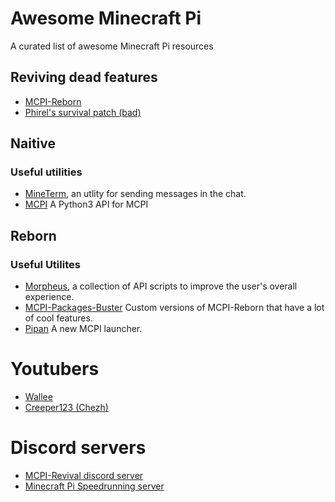 # Awesome Minecraft Pi
A curated list of awesome Minecraft Pi resources

## Reviving dead features
- [MCPI-Reborn](https://github.com/mcpi-revival)
- [Phirel's survival patch (bad)](https://www.minecraftforum.net/forums/minecraft-editions/minecraft-pi-edition/1960005-survival-mode-patch)

## Naitive

### Useful utilities
- [MineTerm](https://github.com/leha-code/mcpi-MineTerm), an utlity for sending messages in the chat.
- [MCPI](https://github.com/martinohanlon/mcpi) A Python3 API for MCPI

## Reborn

### Useful Utilites
- [Morpheus](https://github.com/bigjango13/Morpheus-2), a collection of API scripts to improve the user's overall experience.
- [MCPI-Packages-Buster](https://github.com/mobilegmYT/mcpi-packages-buster) Custom versions of MCPI-Reborn that have a lot of cool features.
- [Pipan](https://github.com/RandomSoup/pipan) A new MCPI launcher.

# Youtubers
- [Wallee](https://www.youtube.com/channel/UCzAOB6RwvO5PWjLsuFNJ4MQ)
- [Creeper123 (Chezh)](https://m.youtube.com/channel/UC3qbl57lJ-hNGpHGMBFCmaA?feature=emb_ch_name_ex)


# Discord servers
- [MCPI-Revival discord server](https://dsc.gg/mcpi-revival)
- [Minecraft Pi Speedrunning server](https://discord.gg/rHSmNAGXBP)
